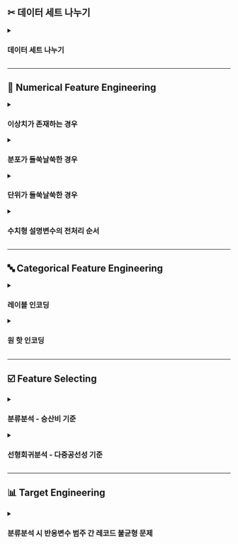 ## ✂︎ 데이터 세트 나누기

<details><summary><h3>데이터 세트 나누기</h3></summary>

![데이터 세트 나누기](https://miro.medium.com/max/1400/0*DKB-pJy7-G6gEkM-)

- **목적 : 인스턴스 훈련에 사용할 데이터 세트와 성능 평가에 사용할 데이터 세트를 구분하기 위함**
    
- **용도**
    - **훈련용(train)** : 인스턴스 훈련(혹은 학습) 용도
    - **검증용(validation)** : 과적합을 충분히 방지하여 훈련을 중단해도 무방한지 판단 용도
    - **평가용(test)** : 인스턴스 성능 평가 용도로서 훈련 시 사용되지 않은 레코드

- **사용 방법**

    ```
    from sklearn.model_selection import train_test_split

    # 데이터 세트를 설명변수 조합 X와 반응변수 y로 구분함
    X = df.drop(columns = [target])
    y = df[[target]]

    # 데이터 세트를 훈련용과 평가용으로 분리함
    # 훈련용 데이터 세트를 (X_train, y_train), 평가용 데이터 세트를 (X_test, y_test)에 할당함
    X_train, X_test, y_train, y_test = train_test_split(X, y)
    ```

- **주요 하이퍼파라미터**
    - `random_state = None`

    - `test_size = 0.25` : 전체 데이터 세트 대비 평가용 데이터 세트의 비중
    
    - `shuffle = True` : 훈련용과 평가용으로 분리하기 전에 레코드를 무작위로 섞을 것인가
    
    - `stratify = None` : 범주의 비율을 훈련용과 평가용에도 유지할 범주형 변수 목록
        - 분류분석 시 반응변수에 대하여 설정할 것을 권장함

</details>

---

## 🔢 Numerical Feature Engineering

<details><summary><h3>이상치가 존재하는 경우</h3></summary>

- **이상치(Outlier)**
    - **정의 : 관측된 데이터의 범위에서 지나치게 벗어나 값이 매우 크거나 작은 값**

    - **이상치의 판별**
        - 제1사분위수와 제3사분위수가 상식과 부합하지 않는다면 데이터 세트가 잘못된 것으로 판단함
        - boxplot 등 분포 시각화 툴을 활용하여 이상치 존재 가능성 여부를 확인함
        - 이상치가 존재할 가능성이 있다고 판단되면 이상치 탐지 기법을 통해 이상치를 규정하고 처리함

    - **이상치의 탐지 : Turkey Fence 기법**
        - 정의 : 사분위 범위(InterQuartile Range; IQR)을 활용하여 이상치를 판별하는 기법
            - **사분위 범위(IQR)** : 제3사분위수(Q3) - 제1사분위수(Q1)

        - 이상치를 상한값을 초과하거나 하한값에 미달한 값으로 규정함
            - **하한값(lower_value)** : $Q1-IQR \times 1.5$
            - **상한값(upper_value)** : $Q3+IQR \times 1.5$

    - **이상치의 처리 : 통상적으로는 상한값 및 하한값으로 대체함**

- **사용 방법**

    ```
    from sklearn.preprocessing import RobustScaler
    
    col = "이상치를 처리할 컬럼명"
    before_scaled = X[[col]]

    # Turkey Fence 기법에 기반한 이상치 탐지 및 처리기 RobustScaler 인스턴스 생성
    scaler = RobustScaler()

    # 이상치 탐지
    scaler.fit(before_scaled)

    # 이상치 처리
    after_scaled = scaler.transform(before_scaled)

    # 이상치 처리 전후 비교
    before_scaled = before_scaled.rename(columns = {col : "before"})
    after_scaled = after_scaled.rename(columns = {col : "after"})
    scale_df = pd.concat([before_scaled, after_scaled], axis = 1)

    print(scale_df)
    ```

- **다음을 통해 스케일러의 정보를 확인할 수 있음**
    - `center_` : 중앙값
    - `scale_` : 사분위 범위

</details>

<details><summary><h3>분포가 들쑥날쑥한 경우</h3></summary>

- **표준화(Standardization)**

    ![stanard](https://user-images.githubusercontent.com/116495744/222760130-bdcce494-0d8b-407c-8859-6ab6524b6127.jpg)

    ### $$x_{new}=\frac{x_i-mean(x)}{std(x)}$$

    - 정의 : 값의 분포를 평균이 0, 분산이 1인 표준정규분포(가우시안 정규 분포) 형태로 변환함
    - 목적 : 모든 설명변수의 형태를 통계 분석의 가정에 부합하는 형태로 변환함

- **사용 방법**

    ```
    from sklearn.preprocessing import StandardScaler
    
    col = "표준화할 컬럼명"
    before_scaled = X[[col]]

    # 표준화 처리기 StandardScaler 인스턴스 생성
    scaler = StandardScaler()

    # 평균 및 분산 탐색
    scaler.fit(before_scaled)

    # 표준화
    after_scaled = scaler.transform(before_scaled)

    # 표준화 전후 비교
    before_scaled = before_scaled.rename(columns = {col : "before"})
    after_scaled = after_scaled.rename(columns = {col : "after"})
    scale_df = pd.concat([before_scaled, after_scaled], axis = 1)

    print(scale_df)
    ```

</details>

<details><summary><h3>단위가 들쑥날쑥한 경우</h3></summary>

- **정규화(Normalization)**

    ![minmax](https://user-images.githubusercontent.com/116495744/222760155-d4fc55ff-3959-4b12-9acb-577c632ad958.jpg)

    ### $$x_{new}=\frac{x_i-min(x)}{max(x)-min(x)}$$

    - 정의 : 값의 범위를 특정하고 모든 설명변수의 분포를 해당 범위로 확대 혹은 축소함
    - 목적 : 모든 설명변수의 크기를 통일하여 설명변수 간 상대적 크기가 주는 영향력을 최소화함

- **사용 방법**

    ```
    from sklearn.preprocessing import MinMaxScaler
    
    col = "정규화할 컬럼명"
    before_scaled = X[[col]]

    # 정규화 처리기 MinMaxScaler 인스턴스 생성
    scaler = MinMaxScaler()

    # 최대최소 변환을 위한 분포 탐색
    scaler.fit(before_scaled)

    # 정규화
    after_scaled = scaler.transform(before_scaled)

    # 정규화 전후 비교
    before_scaled = before_scaled.rename(columns = {col : "before"})
    after_scaled = after_scaled.rename(columns = {col : "after"})
    scale_df = pd.concat([before_scaled, after_scaled], axis = 1)

    print(scale_df)
    ```

</details>

<details><summary><h3>수치형 설명변수의 전처리 순서</h3></summary>

![스케일링 비교](https://miro.medium.com/max/1400/1*0Ox-p57oxfmaVSaJyJWyPg.png)

- **`RobustScaler` 👉  `StandardScaler` 👉 `MinMaxScaler` 순을 권장함**

    - 이상치가 존재할 경우 정규화에 따른 성능 개선 효과가 미미함
    - 정규화 이후 표준화를 하는 경우 설명변수별 범위가 재조정될 가능성이 있음

</details>

---

## 🔤 Categorical Feature Engineering

<details><summary><h3>레이블 인코딩</h3></summary>

- **Label Encoding : 고유값의 자료형을 문자형에서 숫자형으로 변환하는 절차**
    - 범주형 변수의 고유값(unique)은 대개 문자열(str) 형태를 띠고 있음
    - 하지만 Machine Learning Algorithm 은 숫자형만을 인식하고 처리하도록 설계되어 있음
    - 따라서 범주형 변수의 고유값을 숫자로 매칭하는 절차가 선행되어야 함

- **사용 방법**

    ```
    from sklearn.preprocessing import LabelEncoder

    col = "인코딩할 컬럼명"
    before_encoded = X[[col]]

    # 레이블 인코더 LabelEncoder 인스턴스 생성
    label = LabelEncoder()

    # 범주 탐색
    label.fit(before_encoded)

    # 레이블 인코딩
    after_label = label.transform(before_encoded)
    
    # 레이블 인코딩 전후 비교
    before_encoded = before_encoded.rename(columns = {col : "before"})
    after_label = after_label.rename(columns = {col : "label"})
    encode_df = pd.concat([before_encoded, after_label], axis = 1)

    print(encode_df)
    ```

- **다음을 통해 레이블 인코더의 정보를 확인할 수 있음**
    - `classes_` : 숫자별 매칭되어 있는 범주명
    - `inverse_transform(xs)` : 벡터 $xs$에 대하여 그 원소들을 순차로 역인코딩한 벡터를 반환함

</details>

<details><summary><h3>원 핫 인코딩</h3></summary>

- **One-Hot Encoding : 다항범주형 변수를 n개의 이항범주형 변수로 분할하는 절차**
    - 범주형 변수 혹은 질적 변수는 그 값들을 양적 측면에서 차이점을 비교할 수 없는 변수임
    - 따라서 실질적으로는 수치형 변수 혹은 양적 변수로서의 성질을 가지지 않음
    - 하지만 Machine Learning Algorithm 은 레이블 인코딩한 범주형 변수를 수치형 변수로서 인식하고 범주를 양적 측면에서 고려함
    - 따라서 범주형 변수로서의 성질을 보존하기 위해 다항범주형 변수 1개를 그 고유값별로 이진범주형 변수 n개로 분할함

- **사용 방법**

    ```
    from sklearn.preprocessing import OneHotEncoder

    # 원 핫 인코더 OneHotEncoder 인스턴스 생성
    oht = OneHotEncoder()

    # 레이블 인코딩한 3차원 행렬 after_label을 2차원 벡터로 변환
    before_oht = after_label.reshape(-1, 1)

    # 범주 탐색
    oht.fit(before_oht)

    # 원 핫 인코딩
    after_oht = oht.transform(before_oht)

    # 결과를 희소행렬 형태에서 밀집행렬 형태로 변환
    after_oht = after_oht.toarray()

    # 결과를 행렬 형태에서 데이터프레임 형태로 변환
    after_oht = pd.DataFrame(after_oht, columns = label.classes_)

    # 원 핫 인코딩 전후 비교
    encode_df = pd.concat([before_encoded, after_oht], axis = 1)

    print(encode_df)
    ```

- **다음을 통해 레이블 인코더의 정보를 확인할 수 있음**
    - `classes_` : 숫자별 매칭되어 있는 범주명
    - `inverse_transform(xs)` : 행렬 $xs$에 대하여 그 벡터들을 순차로 역인코딩한 행렬을 반환함

</details>

---

## ☑️ Feature Selecting

<details><summary><h3>분류분석 - 승산비 기준</h3></summary>

- **승산비의 이해**
    - **승산(odds)**
        - 이항범주형 반응변수에 대하여 반응하지 않을 가능성($1-p$) 대비 반응할 가능성($p$)
        - 반응변수가 반응할 가능성이 반응하지 않을 가능성보다 몇 배 높은가
        - 반응변수가 반응할 가능성을 $p$ 라고 했을 때, 승산 $odds$ 는 다음과 같음
        
        ### $$odds=\frac{p}{1-p}$$

    - **승산비(Oods Ratio; OR)**
        - 이항범주형 반응변수 y와 이항범주형 설명변수 x에 대하여 x의 변동에 따른 y의 반응
        
        - 설명변수가 참일 때 반응변수가 반응할 가능성이 거짓일 때보다 몇 배 높은가
        
        - 이항범주형 반응변수 y와 이항범주형 설명변수 x에 대하여 다음과 같이 가정하자
            - x가 참일 때 y가 반응할 확률 : $a$
            - x가 참일 때 y가 반응하지 않을 확률 : $b$
            - x가 거짓일 때 y가 반응할 확률 : $c$
            - x가 거짓일 때 y가 반응하지 않을 확률 : $d$
            - $a+b+c+d=1$
        
        - x에 대한 y의 승산비 $OR$ 은 다음과 같음
        
        ### $$OR=\frac{a/b}{c/d}$$
    
    - **승산비의 해석**
        - $OR \approx 1$ : 해당 설명변수와 반응변수 간 상관관계가 유의미하지 않다고 판단함
        - $OR < 1$ : 해당 설명변수와 반응변수 간 음의 상관관계가 있다고 판단함
        - $OR > 1$ : 해당 설명변수와 반응변수 간 양의 상관관계가 있다고 판단함

- **로지스틱 회귀식의 가중치의 이해**
    - 단순회귀분석 하의 로지스틱 회귀식은 다음과 같음

    ### $$ln(\frac{p}{1-p})=w_0+wX$$
    
    - 이항범주형 반응변수 y와 이항범주형 설명변수 X에 대하여 다음과 같이 가정하자
        - x가 참일 때 y가 반응할 확률 : $a$
        - x가 참일 때 y가 반응하지 않을 확률 : $b$
        - x가 거짓일 때 y가 반응할 확률 : $c$
        - x가 거짓일 때 y가 반응하지 않을 확률 : $d$
        - $a+b+c+d=1$

    - X가 참(1)일 때의 회귀식은 다음과 같음
    
    ### $$ln(\frac{a}{b})=w_0+w$$

    - X가 거짓(0)일 때의 회귀식은 다음과 같음

    ### $$ln(\frac{c}{d})=w_0$$

    - 두 회귀식을 빼면 다음과 같음

    ### $$ln(\frac{a/b}{c/d})=w$$

    - 따라서 X에 대한 y의 승산비와 X의 가중치 w 간에는 다음의 관계가 성립함

    ### $$ln(\frac{a/b}{c/d})=w$$

- **결론**
    - 승산비의 신뢰구간에 1이 존재하는 경우 해당 설명변수의 변동이 반응변수에 미치는 영향력이 유의미하지 않다고 판단함
    - 즉, 로지스틱 회귀식에서 임의의 설명변수 x의 가중치 $w$ 를 지수로 가지는 지수함수 $f(w)=e^w$ 의 값에 대하여
    - 그 신뢰구간에 1이 존재하는 경우 해당 설명변수가 반응변수에 미치는 영향력이 유의미하지 않다고 판단함

- **사용 방법**

    ```
    from sklearn.linear_model import LogisticRegression
    import scipy.stats as st

    # 로지스틱 회귀 알고리즘 인스턴스 생성
    lg_clf = LogisticRegression()

    # 로지스틱 회귀분석 수행
    lg_clf.fit(X, y)

    # 설명변수, 가중치, 승산비 정보를 담은 데이터프레임 or_df 생성
    features = list(lg_clf.feature_names_in_)
    weights = list(lg_clf.coef_)
    odds_ratio = [np.exp(weights[i]) for i in range(weights)]

    or_dict = {
        'feature' : features,
        'weight' : weights,
        'or' : odds_ratio
    }

    or_df = pd.DataFrame(or_dict, index = 'feature')

    # 신뢰수준 설정
    i = 0.95

    # 95% 신뢰수준 하에서 설명변수별 승산비의 신뢰구간 확인
    # or_df에 승산비의 최소치와 최대치 정보를 담은 칼럼 추가
    or_min_list = []
    or_max_list = []

    for feature in features :
        ci = st.norm.interval(
                alpha = i, 
                loc = or_df.loc[feature, 'or'], 
                scale = st.sem(X[feature])
                )
        
        or_min_list.append(ci[0])
        or_max_list.append(ci[1])
    
    or_df['or_min'] = or_min_list
    or_df['or_max'] = or_max_list

    # 신뢰구간에 1이 포함되어 있는지 확인
    # or_df에 신뢰구간에 1 포함 여부 정보를 담은 칼럼 추가
    drop_list = []

    for feature in features :
        if (or_df.loc[feature, 'or_min'] <= 1) and (or_df.loc[feature, 'or_max'] >= 1) : drop_list.append(True)
        else : drop_list.append(False)
    
    or_df['drop'] = drop_list

    print(or_df)
    ```

</details>

<details><summary><h3>선형회귀분석 - 다중공선성 기준</h3></summary>

- **다중공선성(Multicollinearity)**
    - **정의**
        - 임의의 독립변수가 종속변수에 대하여 제공하는 정보가 다른 독립변수들이 제공하는 정보에 대하여 가지는 의존성
        - 임의의 독립변수가 다중공선성이 높다면, 해당 독립변수가 제공하는 정보를 다른 독립변수들이 제공하는 정보만으로 유추할 수 있다고 판단함

    - **다중공선성의 판단**
        - **피어슨 상관계수를 통한 판단**
            - 피어슨 상관계수를 통해 설명변수 간 상관관계를 측정함
            - 둘 사이에 상관관계가 유의미하게 측정되면 다중공선성이 있다고 판단함
            - 단, 상관관계가 유의미하다고 판단하는 일정한 기준이 없음

        - **분산팽창계수(Variance Inflation Factor; VIF)를 통한 판단**
            - 다중공선성을 측정한 수치로서 그 값이 높을수록 다중공선성이 높다고 판단함
            - 통상적으로는 10을 초과하는 경우 다중공선성이 높은 편이라고 여김
        
        - **피어슨 상관계수와 분산팽창계수 비교**
            - 피어슨 상관계수는 두 변수 간 상관관계 측정에 초점을 맞춤
            - 분산팽창계수는 한 변수의 다른 변수들에 대한 의존성 측정에 초점을 맞춤
            - 따라서 분산팽창계수가 다중공선성을 판단하기에 보다 적합한 지표임
        
    - **다중공선성의 처리**
        - **피어슨 상관계수를 통한 설명변수 간 의존성 확인**
            - 일차적으로 피어슨 상관계수를 통해 다중공선성이 의심되는 변수 및 해당 변수가 의존하고 있을 것으로 의심되는 변수를 확인함
        
        - **분산팽창계수를 통한 설명변수 선별**
            - 이차적으로 분산팽창계수를 통해 다중공선성이 가장 높다고 판단된 변수를 삭제함
            - 모든 설명변수의 분산팽창계수가 10 미만이 될 때까지 반복함

- **설명변수 간 피어슨 상관계수 시각화**

    - **히트맵**

        ```
        import matplotlib.pyplot as plt
        import seaborn as sns
        %matplotlib inline

        # 설명변수 세트 X의 각 컬럼에 대하여 피어슨 상관계수 계산
        X_corr = X.astype(float).corr()

        # 히트맵 크기 설정
        plt.figure(figsize = (25, 12))

        # 팔레트 설정
        colormap = plt.cm.Reds

        # 히트맵 그리기
        sns.heatmap(
            X_corr,
            cmap = colormap,
            linewidths = 0.01, 
            linecolor = 'white', 
            vmax = 1.0, 
            vmin = -1.0,
            square = True,
            annot = True, 
            annot_kws = {"size" : 12}
            )

        plt.show()
        ```

    - **산점도**

        ```
        import matplotlib.pyplot as plt
        import seaborn as sns
        %matplotlib inline

        # 산점도 크기 설정
        plt.figure(figsize = (30, 30))

        # 산점도 그리기
        sns.pairplot(X)

        plt.show()
        ```

- **분산팽창계수를 통한 변수 선별**

    ```
    from statsmodels.stats.outliers_influence import variance_inflation_factor

    # 분산팽창계수 임계값 설정
    i = 10
    
    # 모든 설명변수의 분산팽창계수가 i 미만이 될 때까지 분산팽창계수가 가장 높은 설명변수를 제거하는 과정을 반복함
    while True :
        vif = pd.DataFrame()
        vif['feature'] = X.columns
        vif['VIF'] = [variance_inflation_factor(X.values, i) for i in range(X.shape[1])]
        vif_max = vif['VIF'].max()
        vif_max_col = vif[vif['VIF'] == vif_max].loc[:, 'feature']
        
        if vif_max >= i : X = X.drop(vif_max_col, axis = 1)
        else : break

    # 최종 설명변수들의 분산팽창계수 확인
    print(vif)

    # 설명변수 확인
    print(X)
    ```

</details>

---

## 📊 Target Engineering

<details><summary><h3>분류분석 시 반응변수 범주 간 레코드 불균형 문제</h3></summary>

- **범주 간 불균형 문제**
    - 가령 이항분류분석 시 $T/F$ 비율이 $99:1$ 이라고 가정하자
    - 모든 레코드를 $T$ 라고 예측하면 정확도는 높으나 제1종 오류가 다수 발생함
    - 반대로 $T/F$ 비율이 $1:99$ 라고 가정하자
    - 모든 레코드를 $F$ 라고 예측하면 정확도는 높으나 제2종 오류가 다수 발생함

- **해법 : UnderSampling & OverSampling**
    - **UnderSampling** : 개수가 많은 범주에 해당하는 레코드 중 일부만 선별하여 해당 범주의 규모를 축소함
    - **OverSampling** : 개수가 적은 범주에 해당하는 레코드와 특성이 유사한 레코드를 다수 생성하여 해당 범주의 규모를 확대함
    - Machine Learning 시 데이터 수가 많을수록 성능이 개선될 가능성이 높기 때문에 통상적으로는 **OverSampling** 을 선택함

- **SMOTE(Synthetic Minority Oversampling Technique)**
    - 정의 : 최근접 이웃 알고리즘을 활용하는 **OverSampling** 기법
    
    - 방법
        - 개수가 적은 범주에 해당하는 특정 레코드 벡터와 가장 가까운 이웃 레코드 벡터의 거리를 계산함
        - 두 벡터의 거리에 0~1 사이의 값을 곱하여 이웃을 생성함

- **사용 방법**

    ```
    from imblearn.over_sampling import SMOTE

    # smote 인스턴스 생성
    sm = SMOTE(random_state = 121)

    # 레코드가 부족한 범주 복제
    X_train_over, y_train_over = sm.fit_resample(X_train, y_train)

    print(f'SMOTE 적용 전 학습용 피처/레이블 데이터 세트 : {X_train.shape}, {y_train.shape}')
    print(f'SMOTE 적용 후 학습용 피처/레이블 데이터 세트 : {X_train_over.shape}, {y_train_over.shape}')
    ```

</details>
